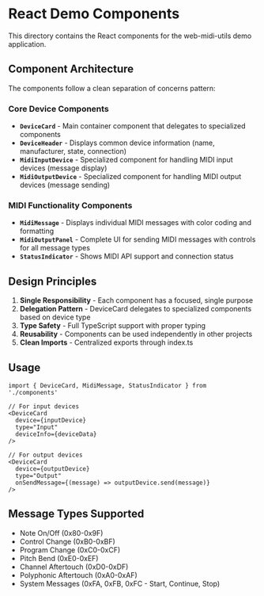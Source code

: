 # React Demo Components

This directory contains the React components for the web-midi-utils demo application.

## Component Architecture

The components follow a clean separation of concerns pattern:

### Core Device Components

- **`DeviceCard`** - Main container component that delegates to specialized components
- **`DeviceHeader`** - Displays common device information (name, manufacturer, state, connection)
- **`MidiInputDevice`** - Specialized component for handling MIDI input devices (message display)
- **`MidiOutputDevice`** - Specialized component for handling MIDI output devices (message sending)

### MIDI Functionality Components

- **`MidiMessage`** - Displays individual MIDI messages with color coding and formatting
- **`MidiOutputPanel`** - Complete UI for sending MIDI messages with controls for all message types
- **`StatusIndicator`** - Shows MIDI API support and connection status

## Design Principles

1. **Single Responsibility** - Each component has a focused, single purpose
2. **Delegation Pattern** - DeviceCard delegates to specialized components based on device type
3. **Type Safety** - Full TypeScript support with proper typing
4. **Reusability** - Components can be used independently in other projects
5. **Clean Imports** - Centralized exports through index.ts

## Usage

```tsx
import { DeviceCard, MidiMessage, StatusIndicator } from './components'

// For input devices
<DeviceCard
  device={inputDevice}
  type="Input"
  deviceInfo={deviceData}
/>

// For output devices
<DeviceCard
  device={outputDevice}
  type="Output"
  onSendMessage={(message) => outputDevice.send(message)}
/>
```

## Message Types Supported

- Note On/Off (0x80-0x9F)
- Control Change (0xB0-0xBF)
- Program Change (0xC0-0xCF)
- Pitch Bend (0xE0-0xEF)
- Channel Aftertouch (0xD0-0xDF)
- Polyphonic Aftertouch (0xA0-0xAF)
- System Messages (0xFA, 0xFB, 0xFC - Start, Continue, Stop)
